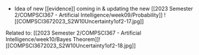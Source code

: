 - Idea of new [[evidence]] coming in & updating the new [[2023 Semester 2/COMPSCI367 - Artificial Intelligence/week09/Probability]]
![[COMPSCI3672023_S2W10Uncertainty1of2-17.jpg]]

Related to: [[2023 Semester 2/COMPSCI367 - Artificial Intelligence/week10/Bayes Theorem]]![[COMPSCI3672023_S2W10Uncertainty1of2-18.jpg]]
